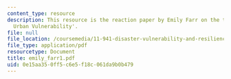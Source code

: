 ```yaml
---
content_type: resource
description: This resource is the reaction paper by Emily Farr on the topic 'Assessing
  Urban Vulnerability'.
file: null
file_location: /coursemedia/11-941-disaster-vulnerability-and-resilience-spring-2005/0e15aa350ff5c6e5f18c061da9b0b479_emily_farr1.pdf
file_type: application/pdf
resourcetype: Document
title: emily_farr1.pdf
uid: 0e15aa35-0ff5-c6e5-f18c-061da9b0b479
---
```

